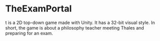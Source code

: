 # TheExamPortal
t is a 2D top-down game made with Unity. It has a 32-bit visual style. In short, the game is about a philosophy teacher meeting Thales and preparing for an exam.
